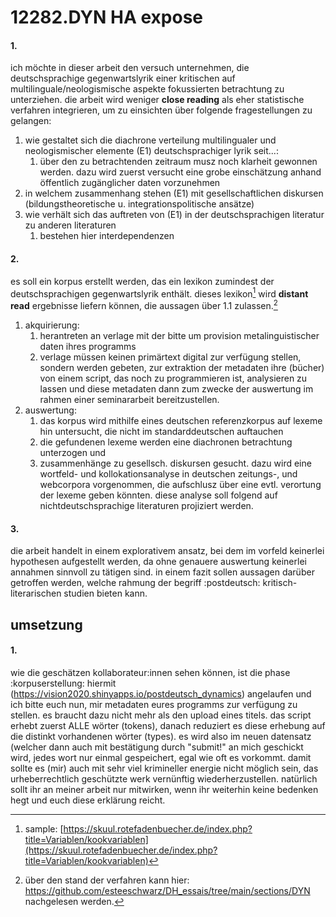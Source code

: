 # 12282.DYN HA expose
#### 1.
ich möchte in dieser arbeit den versuch unternehmen, die deutschsprachige gegenwartslyrik einer kritischen auf multilinguale/neologismische aspekte fokussierten betrachtung zu unterziehen. die arbeit wird weniger **close reading** als eher statistische verfahren integrieren, um zu einsichten über folgende fragestellungen zu gelangen:
1. wie gestaltet sich die diachrone verteilung multilingualer und neologismischer elemente (E1) deutschsprachiger lyrik seit...:
   1. über den zu betrachtenden zeitraum musz noch klarheit gewonnen werden. dazu wird zuerst versucht eine grobe einschätzung anhand öffentlich zugänglicher daten vorzunehmen
2. in welchem zusammenhang stehen (E1) mit gesellschaftlichen diskursen (bildungstheoretische u. integrationspolitische ansätze)
3. wie verhält sich das auftreten von (E1) in der deutschsprachigen literatur zu anderen literaturen
   1. bestehen hier interdependenzen
   
#### 2.
es soll ein korpus erstellt werden, das ein lexikon zumindest der deutschsprachigen gegenwartslyrik enthält. dieses lexikon[^1] wird **distant read** ergebnisse liefern können, die aussagen über 1.1 zulassen.[^2]
1. akquirierung: 
   1. herantreten an verlage mit der bitte um provision metalinguistischer daten ihres programms
   2. verlage müssen keinen primärtext digital zur verfügung stellen, sondern werden gebeten, zur extraktion der metadaten ihre (bücher) von einem script, das noch zu programmieren ist, analysieren zu lassen und diese metadaten dann zum zwecke der auswertung im rahmen einer seminararbeit bereitzustellen.
2. auswertung: 
   1. das korpus wird mithilfe eines deutschen referenzkorpus auf lexeme hin untersucht, die nicht im standarddeutschen auftauchen
   2. die gefundenen lexeme werden eine diachronen betrachtung unterzogen und
   3. zusammenhänge zu gesellsch. diskursen gesucht. dazu wird eine wortfeld- und kollokationsanalyse in deutschen zeitungs-, und webcorpora vorgenommen, die aufschlusz über eine evtl. verortung der lexeme geben könnten. diese analyse soll folgend auf nichtdeutschsprachige literaturen projiziert werden.

#### 3.
die arbeit handelt in einem explorativem ansatz, bei dem im vorfeld keinerlei hypothesen aufgestellt werden, da ohne genauere auswertung keinerlei annahmen sinnvoll zu tätigen sind. in einem fazit sollen aussagen darüber getroffen werden, welche rahmung der begriff :postdeutsch: kritisch-literarischen studien bieten kann.

## umsetzung
#### 1.
wie die geschätzen kollaborateur:innen sehen können, ist die phase :korpuserstellung: hiermit (<https://vision2020.shinyapps.io/postdeutsch_dynamics>) angelaufen und ich bitte euch nun, mir metadaten eures programms zur verfügung zu stellen. es braucht dazu nicht mehr als den upload eines titels. das script erhebt zuerst ALLE wörter (tokens), danach reduziert es diese erhebung auf die distinkt vorhandenen wörter (types). es wird also im neuen datensatz (welcher dann auch mit bestätigung durch "submit!" an mich geschickt wird, jedes wort nur einmal gespeichert, egal wie oft es vorkommt. damit sollte es (mir) auch mit sehr viel krimineller energie nicht möglich sein, das urheberrechtlich geschützte werk vernünftig wiederherzustellen. natürlich sollt ihr an meiner arbeit nur mitwirken, wenn ihr weiterhin keine bedenken hegt und euch diese erklärung reicht. 

[^1]:	sample: [https://skuul.rotefadenbuecher.de/index.php?title=Variablen/kookvariablen](https://skuul.rotefadenbuecher.de/index.php?title=Variablen/kookvariablen)

[^2]:	über den stand der verfahren kann hier: https://github.com/esteeschwarz/DH_essais/tree/main/sections/DYN nachgelesen werden.
